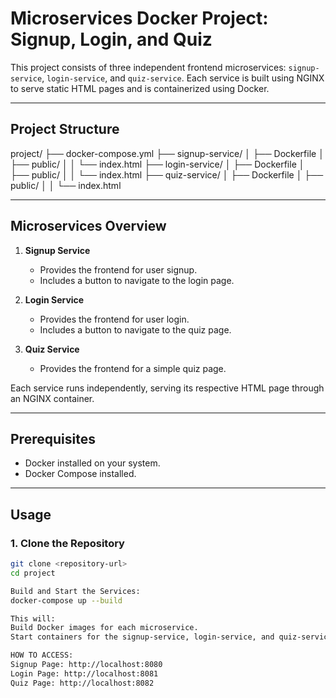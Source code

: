 # Microservices Docker Project: Signup, Login, and Quiz

This project consists of three independent frontend microservices: `signup-service`, `login-service`, and `quiz-service`. Each service is built using NGINX to serve static HTML pages and is containerized using Docker.

---

## Project Structure
project/
├── docker-compose.yml
├── signup-service/
│   ├── Dockerfile
│   ├── public/
│   │   └── index.html
├── login-service/
│   ├── Dockerfile
│   ├── public/
│   │   └── index.html
├── quiz-service/
│   ├── Dockerfile
│   ├── public/
│   │   └── index.html


---

## Microservices Overview

1. **Signup Service**
   - Provides the frontend for user signup.
   - Includes a button to navigate to the login page.

2. **Login Service**
   - Provides the frontend for user login.
   - Includes a button to navigate to the quiz page.

3. **Quiz Service**
   - Provides the frontend for a simple quiz page.

Each service runs independently, serving its respective HTML page through an NGINX container.

---

## Prerequisites

- Docker installed on your system.
- Docker Compose installed.

---

## Usage

### 1. Clone the Repository

```bash
git clone <repository-url>
cd project

Build and Start the Services:
docker-compose up --build

This will:
Build Docker images for each microservice.
Start containers for the signup-service, login-service, and quiz-service.

HOW TO ACCESS: 
Signup Page: http://localhost:8080
Login Page: http://localhost:8081
Quiz Page: http://localhost:8082
